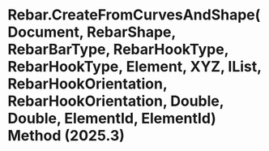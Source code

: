 # Rebar.CreateFromCurvesAndShape(Document, RebarShape, RebarBarType, RebarHookType, RebarHookType, Element, XYZ, IList<Curve>, RebarHookOrientation, RebarHookOrientation, Double, Double, ElementId, ElementId) Method (2025.3)

﻿
